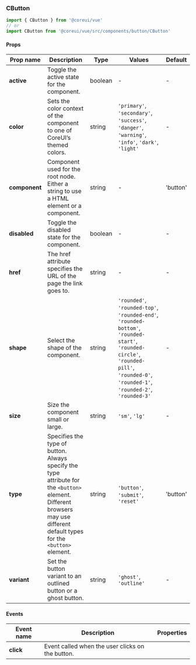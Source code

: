 ### CButton

```jsx
import { CButton } from '@coreui/vue'
// or
import CButton from '@coreui/vue/src/components/button/CButton'
```

#### Props

| Prop name     | Description                                                                                                                                                                   | Type    | Values                                                                                                                                                                                 | Default  |
| ------------- | ----------------------------------------------------------------------------------------------------------------------------------------------------------------------------- | ------- | -------------------------------------------------------------------------------------------------------------------------------------------------------------------------------------- | -------- |
| **active**    | Toggle the active state for the component.                                                                                                                                    | boolean | -                                                                                                                                                                                      | -        |
| **color**     | Sets the color context of the component to one of CoreUI’s themed colors.                                                                                                     | string  | `'primary'`, `'secondary'`, `'success'`, `'danger'`, `'warning'`, `'info'`, `'dark'`, `'light'`                                                                                        | -        |
| **component** | Component used for the root node. Either a string to use a HTML element or a component.                                                                                       | string  | -                                                                                                                                                                                      | 'button' |
| **disabled**  | Toggle the disabled state for the component.                                                                                                                                  | boolean | -                                                                                                                                                                                      | -        |
| **href**      | The href attribute specifies the URL of the page the link goes to.                                                                                                            | string  | -                                                                                                                                                                                      | -        |
| **shape**     | Select the shape of the component.                                                                                                                                            | string  | `'rounded'`, `'rounded-top'`, `'rounded-end'`, `'rounded-bottom'`, `'rounded-start'`, `'rounded-circle'`, `'rounded-pill'`, `'rounded-0'`, `'rounded-1'`, `'rounded-2'`, `'rounded-3'` | -        |
| **size**      | Size the component small or large.                                                                                                                                            | string  | `'sm'`, `'lg'`                                                                                                                                                                         | -        |
| **type**      | Specifies the type of button. Always specify the type attribute for the `<button>` element.<br>Different browsers may use different default types for the `<button>` element. | string  | `'button'`, `'submit'`, `'reset'`                                                                                                                                                      | 'button' |
| **variant**   | Set the button variant to an outlined button or a ghost button.                                                                                                               | string  | `'ghost'`, `'outline'`                                                                                                                                                                 | -        |

#### Events

| Event name | Description                                      | Properties |
| ---------- | ------------------------------------------------ | ---------- |
| **click**  | Event called when the user clicks on the button. |
